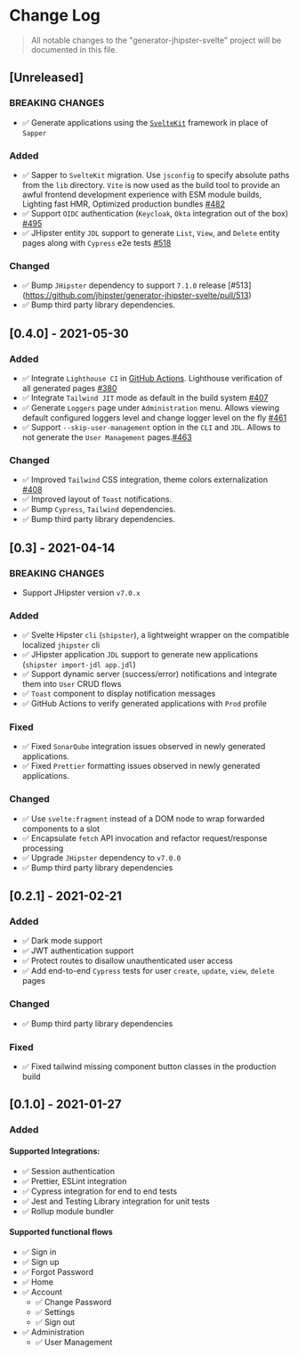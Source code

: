 # Change Log

> All notable changes to the "generator-jhipster-svelte" project will be documented in this file.

## [Unreleased]

### BREAKING CHANGES

-   ✅ Generate applications using the [`SvelteKit`](https://kit.svelte.dev/) framework in place of `Sapper`

### Added

-   ✅ Sapper to `SvelteKit` migration. Use `jsconfig` to specify absolute paths from the `lib` directory. `Vite` is now used as the build tool to provide an awful frontend development experience with ESM module builds, Lighting fast HMR, Optimized production bundles [#482](https://github.com/jhipster/generator-jhipster-svelte/pull/482)
-   ✅ Support `OIDC` authentication (`Keycloak`, `Okta` integration out of the box) [#495](https://github.com/jhipster/generator-jhipster-svelte/pull/495)
-   ✅ JHipster entity `JDL` support to generate `List`, `View`, and `Delete` entity pages along with `Cypress` e2e tests [#518](https://github.com/jhipster/generator-jhipster-svelte/pull/518)

### Changed

-   ✅ Bump `JHipster` dependency to support `7.1.0` release [#513] (https://github.com/jhipster/generator-jhipster-svelte/pull/513)
-   ✅ Bump third party library dependencies.

## [0.4.0] - 2021-05-30

### Added

-   ✅ Integrate `Lighthouse CI` in [GitHub Actions](https://github.com/jhipster/generator-jhipster-svelte/actions/workflows/application-lighthouse.yml). Lighthouse verification of all generated pages [#380](https://github.com/jhipster/generator-jhipster-svelte/pull/380)
-   ✅ Integrate `Tailwind JIT` mode as default in the build system [#407](https://github.com/jhipster/generator-jhipster-svelte/pull/407)
-   ✅ Generate `Loggers` page under `Administration` menu. Allows viewing default configured loggers level and change logger level on the fly [#461](https://github.com/jhipster/generator-jhipster-svelte/pull/461)
-   ✅ Support `--skip-user-management` option in the `CLI` and `JDL`. Allows to not generate the `User Management` pages.[#463](https://github.com/jhipster/generator-jhipster-svelte/pull/463)

### Changed

-   ✅ Improved `Tailwind` CSS integration, theme colors externalization [#408](https://github.com/jhipster/generator-jhipster-svelte/pull/408)
-   ✅ Improved layout of `Toast` notifications.
-   ✅ Bump `Cypress`, `Tailwind` dependencies.
-   ✅ Bump third party library dependencies.

## [0.3] - 2021-04-14

### BREAKING CHANGES

-   Support JHipster version `v7.0.x`

### Added

-   ✅ Svelte Hipster `cli` (`shipster`), a lightweight wrapper on the compatible localized `jhipster` cli
-   ✅ JHipster application `JDL` support to generate new applications (`shipster import-jdl app.jdl`)
-   ✅ Support dynamic server (success/error) notifications and integrate them into `User` CRUD flows
-   ✅ `Toast` component to display notification messages
-   ✅ GitHub Actions to verify generated applications with `Prod` profile

### Fixed

-   ✅ Fixed `SonarQube` integration issues observed in newly generated applications.
-   ✅ Fixed `Prettier` formatting issues observed in newly generated applications.

### Changed

-   ✅ Use `svelte:fragment` instead of a DOM node to wrap forwarded components to a slot
-   ✅ Encapsulate `fetch` API invocation and refactor request/response processing
-   ✅ Upgrade `JHipster` dependency to `v7.0.0`
-   ✅ Bump third party library dependencies

## [0.2.1] - 2021-02-21

### Added

-   ✅ Dark mode support
-   ✅ JWT authentication support
-   ✅ Protect routes to disallow unauthenticated user access
-   ✅ Add end-to-end `Cypress` tests for user `create`, `update`, `view`, `delete` pages

### Changed

-   ✅ Bump third party library dependencies

### Fixed

-   ✅ Fixed tailwind missing component button classes in the production build

## [0.1.0] - 2021-01-27

### Added

#### Supported Integrations:

-   ✅ Session authentication
-   ✅ Prettier, ESLint integration
-   ✅ Cypress integration for end to end tests
-   ✅ Jest and Testing Library integration for unit tests
-   ✅ Rollup module bundler

#### Supported functional flows

-   ✅ Sign in
-   ✅ Sign up
-   ✅ Forgot Password
-   ✅ Home
-   ✅ Account
    -   ✅ Change Password
    -   ✅ Settings
    -   ✅ Sign out
-   ✅ Administration
    -   ✅ User Management

